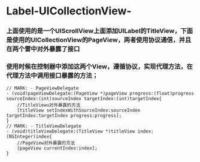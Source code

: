 # Label-UICollectionView-
### 上面使用的是一个UIScrollView上面添加UILabel的TitleView，下面是使用的UICollectionView的PageView，两者使用协议通信，并且在两个雷中对外暴露了接口
### 使用时候在控制器中添加这两个View，遵循协议，实现代理方法，在代理方法中调用接口暴露的方法；
```
// MARK: - PageViewDelegate
- (void)pageViewDelegate:(PageView *)pageView progress:(float)progress sourceIndex:(int)sourceIndex targetIndex:(int)targetIndex{
    //TitleViewu对外暴露的方法
    [titleView setIndexWithSourceIndex:sourceIndex targetIndex:targetIndex progress:progress];
}
// MARK: - TitleViewDelegate
- (void)titleViewDelegate:(TitleView *)titleView index:(NSInteger)index{
    //PageView对外暴露的方法
    [pageView currentIndex:index];
}
```
